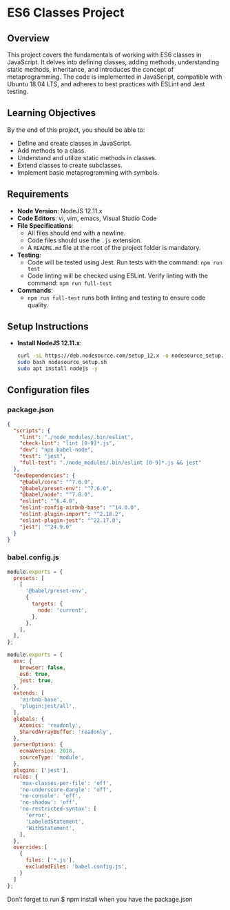 # ES6 Classes Project

## Overview

This project covers the fundamentals of working with ES6 classes in JavaScript. It delves into defining classes, adding methods, understanding static methods, inheritance, and introduces the concept of metaprogramming. The code is implemented in JavaScript, compatible with Ubuntu 18.04 LTS, and adheres to best practices with ESLint and Jest testing.

## Learning Objectives

By the end of this project, you should be able to:

- Define and create classes in JavaScript.
- Add methods to a class.
- Understand and utilize static methods in classes.
- Extend classes to create subclasses.
- Implement basic metaprogramming with symbols.

## Requirements

- **Node Version**: NodeJS 12.11.x
- **Code Editors**: vi, vim, emacs, Visual Studio Code
- **File Specifications**:
  - All files should end with a newline.
  - Code files should use the `.js` extension.
  - A `README.md` file at the root of the project folder is mandatory.
- **Testing**:
  - Code will be tested using Jest. Run tests with the command: `npm run test`
  - Code linting will be checked using ESLint. Verify linting with the command: `npm run full-test`
- **Commands**:
  - `npm run full-test` runs both linting and testing to ensure code quality.

## Setup Instructions

- **Install NodeJS 12.11.x**:
   ```bash
   curl -sL https://deb.nodesource.com/setup_12.x -o nodesource_setup.sh
   sudo bash nodesource_setup.sh
   sudo apt install nodejs -y
   ```
## Configuration files

### package.json

```json
{
  "scripts": {
    "lint": "./node_modules/.bin/eslint",
    "check-lint": "lint [0-9]*.js",
    "dev": "npx babel-node",
    "test": "jest",
    "full-test": "./node_modules/.bin/eslint [0-9]*.js && jest"
  },
  "devDependencies": {
    "@babel/core": "^7.6.0",
    "@babel/preset-env": "^7.6.0",
    "@babel/node": "^7.8.0",
    "eslint": "^6.4.0",
    "eslint-config-airbnb-base": "^14.0.0",
    "eslint-plugin-import": "^2.18.2",
    "eslint-plugin-jest": "^22.17.0",
    "jest": "^24.9.0"
  }
}

```

### babel.config.js

```js
module.exports = {
  presets: [
    [
      '@babel/preset-env',
      {
        targets: {
          node: 'current',
        },
      },
    ],
  ],
};

```

```js
module.exports = {
  env: {
    browser: false,
    es6: true,
    jest: true,
  },
  extends: [
    'airbnb-base',
    'plugin:jest/all',
  ],
  globals: {
    Atomics: 'readonly',
    SharedArrayBuffer: 'readonly',
  },
  parserOptions: {
    ecmaVersion: 2018,
    sourceType: 'module',
  },
  plugins: ['jest'],
  rules: {
    'max-classes-per-file': 'off',
    'no-underscore-dangle': 'off',
    'no-console': 'off',
    'no-shadow': 'off',
    'no-restricted-syntax': [
      'error',
      'LabeledStatement',
      'WithStatement',
    ],
  },
  overrides:[
    {
      files: ['*.js'],
      excludedFiles: 'babel.config.js',
    }
  ]
};

```

Don’t forget to run $ npm install when you have the package.json
